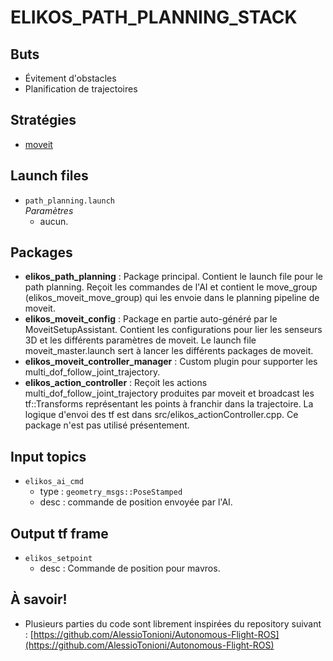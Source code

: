 # ELIKOS_PATH_PLANNING_STACK

## Buts
* Évitement d'obstacles
* Planification de trajectoires

## Stratégies  
* [moveit](http://moveit.ros.org/)  

## Launch files  
* `path_planning.launch`  
*Paramètres*  
    * aucun.  

## Packages  
* **elikos_path_planning** : Package principal. Contient le launch file pour le path planning. Reçoit les commandes de l'AI et contient le move_group (elikos_moveit_move_group) qui les envoie dans le planning pipeline de moveit.
* **elikos_moveit_config** : Package en partie auto-généré par le  MoveitSetupAssistant. Contient les configurations pour lier les senseurs 3D et les différents paramètres de moveit. Le launch file moveit_master.launch sert à lancer les différents packages de moveit.
* **elikos_moveit_controller_manager** : Custom plugin pour supporter les multi_dof_follow_joint_trajectory.
* **elikos_action_controller** : Reçoit les actions multi_dof_follow_joint_trajectory produites par moveit et broadcast les tf::Transforms représentant les points à franchir dans la trajectoire. La logique d'envoi des tf est dans src/elikos_actionController.cpp. Ce package n'est pas utilisé présentement.

## Input topics  
* `elikos_ai_cmd`  
    * type : `geometry_msgs::PoseStamped`  
    * desc : commande de position envoyée par l'AI. 

## Output tf frame  
* `elikos_setpoint`    
    * desc : Commande de position pour mavros.  

## À savoir!
* Plusieurs parties du code sont librement inspirées du repository suivant : [https://github.com/AlessioTonioni/Autonomous-Flight-ROS](https://github.com/AlessioTonioni/Autonomous-Flight-ROS)
